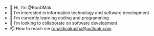 - 👋 Hi, I’m @RonDMak
- 👀 I’m interested in information technology and software development
- 🌱 I’m currently learning coding and programming
- 💞️ I’m looking to collaborate on software development
- 📫 How to reach me ronaldmakusha@outlook.com

<!---
RonDMak/RonDMak is a ✨ special ✨ repository because its `README.md` (this file) appears on your GitHub profile.
You can click the Preview link to take a look at your changes.
--->
